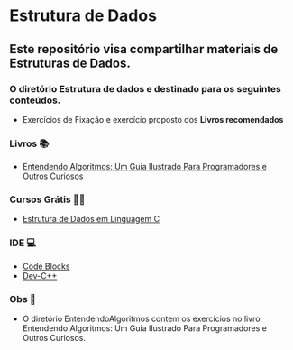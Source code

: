 # Estrutura de Dados
## Este repositório visa compartilhar materiais de Estruturas de Dados.
 
### O diretório Estrutura de dados e destinado para os seguintes conteúdos.
* Exercícios de Fixação e exercício proposto dos **Livros recomendados**

### Livros 📚
* [Entendendo Algoritmos: Um Guia Ilustrado Para Programadores e Outros Curiosos](https://www.amazon.com.br/Entendendo-Algoritmos-Ilustrado-Programadores-Curiosos/dp/8575225634/ref=sr_1_1?adgrpid=151025974313&dib=eyJ2IjoiMSJ9._BQwo6gWOY4D3ovtes49Fz7lwafaJT9VaRxZ6XTvUR942akawtOJvBiGsnpLrym3OvzdyF5C1XoNeInQQhQSoXEaJIb_jJ4AUYs34BPYsBangCY6IMSVU7Wm5QvxHgmHvLEwWHj62JVdA8YbX5UA6ieJwCyslP6CZsnzkPtpszMO0zfjTi12Neb8vUZmmb63bQAhFzwiXOcU4SyHC6ZQe6rxmGaYUB6szu4HeLSpuHY.x1tVTsnh2jB7lpiuAbvl2atbu4om1mDbhDW2F-xejA0&dib_tag=se&hvadid=660221240840&hvdev=c&hvlocphy=9102077&hvnetw=g&hvqmt=e&hvrand=9105272135854558027&hvtargid=kwd-309166023971&hydadcr=1389_13490970&keywords=entendendo+algoritmos&qid=1743114687&s=books&sr=1-1&ufe=app_do%3Aamzn1.fos.6d798eae-cadf-45de-946a-f477d47705b9)

### Cursos Grátis 👨‍🏫
* [Estrutura de Dados em Linguagem C](https://www.youtube.com/playlist?list=PL8iN9FQ7_jt6H5m4Gm0H89sybzR9yaaka)


###  IDE 💻
* [Code Blocks](https://www.codeblocks.org/downloads/)
* [Dev-C++](https://www.bloodshed.net/)

###  Obs 🚩
* O diretório EntendendoAlgoritmos contem os exercícios no livro Entendendo Algoritmos: Um Guia Ilustrado Para Programadores e Outros Curiosos.

